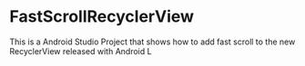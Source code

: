 # FastScrollRecyclerView
This is a Android Studio Project that shows how to add fast scroll to the new RecyclerView released with Android L
